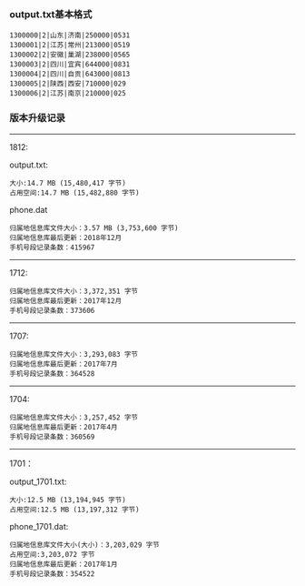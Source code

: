 ### output.txt基本格式

	1300000|2|山东|济南|250000|0531
	1300001|2|江苏|常州|213000|0519
	1300002|2|安徽|巢湖|238000|0565
	1300003|2|四川|宜宾|644000|0831
	1300004|2|四川|自贡|643000|0813
	1300005|2|陕西|西安|710000|029
	1300006|2|江苏|南京|210000|025


### 版本升级记录

---

1812:

output.txt:

	
	大小:14.7 MB (15,480,417 字节)
	占用空间:14.7 MB (15,482,880 字节)

phone.dat

	归属地信息库文件大小：3.57 MB (3,753,600 字节)
	归属地信息库最后更新：2018年12月
	手机号段记录条数：415967

---
1712:

	归属地信息库文件大小：3,372,351 字节
	归属地信息库最后更新：2017年12月
	手机号段记录条数：373606

---
1707:

	归属地信息库文件大小：3,293,083 字节
	归属地信息库最后更新：2017年7月
	手机号段记录条数：364528

---

1704:

 	归属地信息库文件大小：3,257,452 字节
	归属地信息库最后更新：2017年4月
	手机号段记录条数：360569

---

1701：

output_1701.txt:

	大小:12.5 MB (13,194,945 字节)
	占用空间:12.5 MB (13,197,312 字节)

 
phone_1701.dat:

	归属地信息库文件大小(大小)：3,203,029 字节
	占用空间:3,203,072 字节
	归属地信息库最后更新：2017年1月
	手机号段记录条数：354522
	